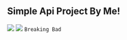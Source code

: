 <h2> Simple Api Project By Me! </h2>
<img src="./images/review-1.png">
<img src="./images/review-2.png">
<code>Breaking Bad</code>
